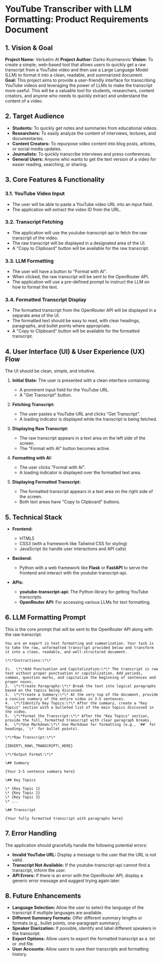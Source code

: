 # **YouTube Transcriber with LLM Formatting: Product Requirements Document**

## **1. Vision \& Goal**

**Project Name:** Verbatim AI
**Project Author:** Darko Kuzmanovic
**Vision:** To create a simple, web-based tool that allows users to quickly get a raw transcript from a YouTube video and then use a Large Language Model (LLM) to format it into a clean, readable, and summarized document.  
**Goal:** This project aims to provide a user-friendly interface for transcribing YouTube videos and leveraging the power of LLMs to make the transcript more useful. This will be a valuable tool for students, researchers, content creators, and anyone who needs to quickly extract and understand the content of a video.

## **2. Target Audience**

* **Students:** To quickly get notes and summaries from educational videos.
* **Researchers:** To easily analyze the content of interviews, lectures, and documentaries.
* **Content Creators:** To repurpose video content into blog posts, articles, or social media updates.
* **Journalists:** To quickly transcribe interviews and press conferences.
* **General Users:** Anyone who wants to get the text version of a video for easier reading, searching, or sharing.

## **3. Core Features \& Functionality**

### **3.1. YouTube Video Input**

* The user will be able to paste a YouTube video URL into an input field.
* The application will extract the video ID from the URL.

### **3.2. Transcript Fetching**

* The application will use the youtube-transcript-api to fetch the raw transcript of the video.
* The raw transcript will be displayed in a designated area of the UI.
* A "Copy to Clipboard" button will be available for the raw transcript.

### **3.3. LLM Formatting**

* The user will have a button to "Format with AI".
* When clicked, the raw transcript will be sent to the OpenRouter API.
* The application will use a pre-defined prompt to instruct the LLM on how to format the text.

### **3.4. Formatted Transcript Display**

* The formatted transcript from the OpenRouter API will be displayed in a separate area of the UI.
* The formatted text should be easy to read, with clear headings, paragraphs, and bullet points where appropriate.
* A "Copy to Clipboard" button will be available for the formatted transcript.

## **4. User Interface (UI) \& User Experience (UX) Flow**

The UI should be clean, simple, and intuitive.

1. **Initial State:** The user is presented with a clean interface containing:

   * A prominent input field for the YouTube URL.
   * A "Get Transcript" button.

2. **Fetching Transcript:**

   * The user pastes a YouTube URL and clicks "Get Transcript".
   * A loading indicator is displayed while the transcript is being fetched.

3. **Displaying Raw Transcript:**

   * The raw transcript appears in a text area on the left side of the screen.
   * The "Format with AI" button becomes active.

4. **Formatting with AI:**

   * The user clicks "Format with AI".
   * A loading indicator is displayed over the formatted text area.

5. **Displaying Formatted Transcript:**

   * The formatted transcript appears in a text area on the right side of the screen.
   * Both text areas have "Copy to Clipboard" buttons.

## **5. Technical Stack**

* **Frontend:**

  * HTML5
  * CSS3 (with a framework like Tailwind CSS for styling)
  * JavaScript (to handle user interactions and API calls)

* **Backend:**

  * Python with a web framework like **Flask** or **FastAPI** to serve the frontend and interact with the youtube-transcript-api.

* **APIs:**

  * **youtube-transcript-api:** The Python library for getting YouTube transcripts.
  * **OpenRouter API:** For accessing various LLMs for text formatting.

## **6. LLM Formatting Prompt**

This is the core prompt that will be sent to the OpenRouter API along with the raw transcript.  

```
You are an expert in text formatting and summarization. Your task is to take the raw, unformatted transcript provided below and transform it into a clean, readable, and well-structured document.

\*\*Instructions:\*\*

1\.  \*\*Add Punctuation and Capitalization:\*\* The transcript is raw text without proper punctuation or capitalization. Add periods, commas, question marks, and capitalize the beginning of sentences and proper nouns.  
2.  \*\*Create Paragraphs:\*\* Break the text into logical paragraphs based on the topics being discussed.  
3.  \*\*Create a Summary:\*\* At the very top of the document, provide a concise summary of the entire video in 3-5 sentences.  
4.  \*\*Identify Key Topics:\*\* After the summary, create a "Key Topics" section with a bulleted list of the main topics discussed in the video.  
5.  \*\*Format the Transcript:\*\* After the "Key Topics" section, provide the full, formatted transcript with clear paragraph breaks.  
6.  \*\*Use Markdown:\*\* Use Markdown for formatting (e.g., `##` for headings, `\*` for bullet points).

\*\*Raw Transcript:\*\*

{INSERT\_RAW\_TRANSCRIPT\_HERE}

\*\*Output Format:\*\*

\## Summary

{Your 3-5 sentence summary here}

\## Key Topics

\* {Key Topic 1}  
\* {Key Topic 2}  
\* {Key Topic 3}  
\* ...

\## Transcript

{Your fully formatted transcript with paragraphs here}

```

## **7. Error Handling**

The application should gracefully handle the following potential errors:

* **Invalid YouTube URL:** Display a message to the user that the URL is not valid.
* **Transcript Not Available:** If the youtube-transcript-api cannot find a transcript, inform the user.
* **API Errors:** If there is an error with the OpenRouter API, display a generic error message and suggest trying again later.

## **8. Future Enhancements**

* **Language Selection:** Allow the user to select the language of the transcript if multiple languages are available.
* **Different Summary Formats:** Offer different summary lengths or formats (e.g., bullet points, one-paragraph summary).
* **Speaker Diarization:** If possible, identify and label different speakers in the transcript.
* **Export Options:** Allow users to export the formatted transcript as a .txt or .md file.
* **User Accounts:** Allow users to save their transcripts and formatting history.

